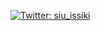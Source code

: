[![Twitter: siu_issiki](https://img.shields.io/twitter/follow/siu_issiki?style=social)](https://twitter.com/siu_issiki)
